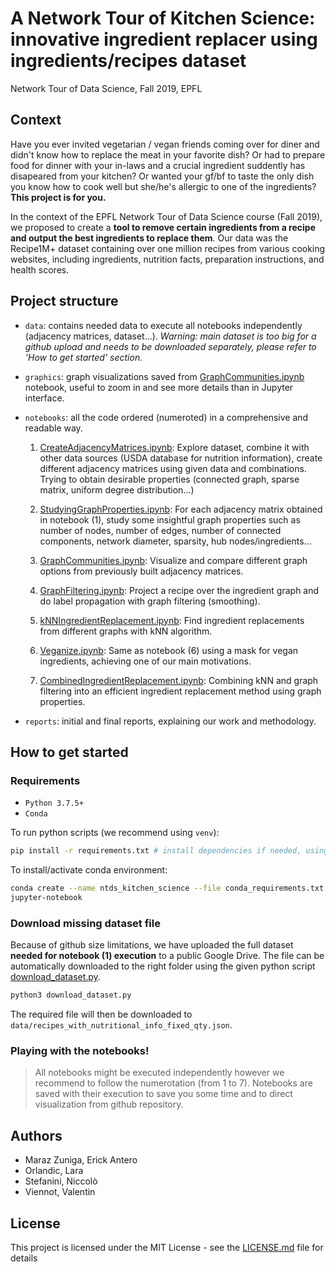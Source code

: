 # A Network Tour of Kitchen Science: innovative ingredient replacer using ingredients/recipes dataset
Network Tour of Data Science, Fall 2019, EPFL

## Context

Have you ever invited vegetarian / vegan friends coming over for diner and didn't know how to replace the meat in your favorite dish? Or had to prepare food for dinner with your in-laws and a crucial ingredient suddently has disapeared from your kitchen? Or wanted your gf/bf to taste the only dish you know how to cook well but she/he's allergic to one of the ingredients? **This project is for you.**

In the context of the EPFL Network Tour of Data Science course (Fall 2019), we proposed to create a **tool to remove certain ingredients from a recipe and output the best ingredients to replace them**.
Our data was the Recipe1M+ dataset containing over one million recipes from various cooking websites, including ingredients, nutrition facts, preparation instructions, and health scores.

## Project structure

- `data`: contains needed data to execute all notebooks independently (adjacency matrices, dataset...). *Warning: main dataset is too big for a github upload and needs to be downloaded separately, please refer to 'How to get started' section.*

- `graphics`: graph visualizations saved from [GraphCommunities.ipynb](notebooks/03_GraphCommunities.ipynb) notebook, useful to zoom in and see more details than in Jupyter interface.

- `notebooks`: all the code ordered (numeroted) in a comprehensive and readable way.
  1. [CreateAdjacencyMatrices.ipynb](notebooks/01_CreateAdjacencyMatrices.ipynb): Explore dataset, combine it with other data sources (USDA database for nutrition information), create different adjacency matrices using given data and combinations. Trying to obtain desirable properties (connected graph, sparse matrix, uniform degree distribution...)

  2. [StudyingGraphProperties.ipynb](notebooks/02_StudyingGraphProperties.ipynb): For each adjacency matrix obtained in notebook (1), study some insightful graph properties such as number of nodes, number of edges, number of connected components, network diameter, sparsity, hub nodes/ingredients...

  3. [GraphCommunities.ipynb](notebooks/03_GraphCommunities.ipynb): Visualize and compare different graph options from previously built adjacency matrices.

  4. [GraphFiltering.ipynb](notebooks/04_GraphFiltering.ipynb): Project a recipe over the ingredient graph and do label propagation with graph filtering (smoothing).

  5. [kNNIngredientReplacement.ipynb](notebooks/05_kNNIngredientReplacement.ipynb): Find ingredient replacements from different graphs with kNN algorithm.

  6. [Veganize.ipynb](notebooks/06_Veganize.ipynb): Same as notebook (6) using a mask for vegan ingredients, achieving one of our main motivations.

  7. [CombinedIngredientReplacement.ipynb](notebooks/07_CombinedIngredientReplacement.ipynb): Combining kNN and graph filtering into an efficient ingredient replacement method using graph properties.

- `reports`: initial and final reports, explaining our work and methodology.

## How to get started

### Requirements

- `Python 3.7.5+`
- `Conda`

To run python scripts (we recommend using `venv`):
```bash
pip install -r requirements.txt # install dependencies if needed, using python 
```

To install/activate conda environment:
```bash
conda create --name ntds_kitchen_science --file conda_requirements.txt
jupyter-notebook
```


### Download missing dataset file

Because of github size limitations, we have uploaded the full dataset **needed for notebook (1) execution** to a public Google Drive. The file can be automatically downloaded to the right folder using the given python script [download_dataset.py]().

```python
python3 download_dataset.py
```

The required file will then be downloaded to `data/recipes_with_nutritional_info_fixed_qty.json`.


### Playing with the notebooks!

> All notebooks might be executed independently however we recommend to follow the numerotation (from 1 to 7). Notebooks are saved with their execution to save you some time and to direct visualization from github repository.

## Authors
- Maraz Zuniga, Erick Antero
- Orlandic, Lara
- Stefanini, Niccolò
- Viennot, Valentin

## License
This project is licensed under the MIT License - see the [LICENSE.md]() file for details